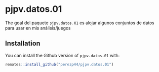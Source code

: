 
# pjpv.datos.01

<!-- badges: start -->
<!-- badges: end -->

The goal del paquete `pjpv.datos.01` es alojar algunos conjuntos de datos para usar en mis análisis/juegos

## Installation

You can install the Github version of `pjpv.datos.01` with:

``` r
remotes::install_github("perezp44/pjpv.datos.01")
```
